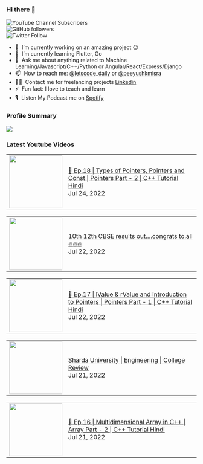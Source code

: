 ### Hi there 👋

![YouTube Channel Subscribers](https://img.shields.io/youtube/channel/subscribers/UCgmk1KXmrHXt_DO0kScyVmQ?style=social)  
![GitHub followers](https://img.shields.io/github/followers/misrapk?style=social)  
![Twitter Follow](https://img.shields.io/twitter/follow/peeyushkmisra?style=social)

- 🔭 &nbsp;I’m currently working on an amazing project :wink:
- 🌱 &nbsp;I’m currently learning Flutter, Go
- 💬 &nbsp;Ask me about anything related to Machine Learning/Javascript/C++/Python or Angular/React/Express/Django
- 📫 &nbsp;How to reach me: [@letscode_daily](https://www.instagram.com/letscode_daily/) or [@peeyushkmisra](https://www.instagram.com/peeyushkmisra/)
- 👨‍💻 &nbsp;Contact me for freelancing projects [Linkedin](https://www.linkedin.com/in/peeyushkmisra/)
- ⚡ &nbsp;Fun fact: I love to teach and learn
- 🎙 &nbsp;Listen My Podcast me on [Spotify](https://open.spotify.com/show/5HlTHA4yxnj56N1klajpQc)

### Profile Summary

![](https://github-profile-summary-cards.vercel.app/api/cards/profile-details?username=misrapk&theme=dracula)

### Latest Youtube Videos

<!-- YOUTUBE:START --><table><tr><td><a href="https://www.youtube.com/watch?v=ld1dw6H3LOo"><img width="140px" src="https://i.ytimg.com/vi/ld1dw6H3LOo/mqdefault.jpg"></a></td>
<td><a href="https://www.youtube.com/watch?v=ld1dw6H3LOo">🔴 Ep.18 | Types of Pointers, Pointers and Const  | Pointers Part - 2 | C++ Tutorial Hindi</a><br/>Jul 24, 2022</td></tr></table>
<table><tr><td><a href="https://www.youtube.com/watch?v=OLy5XwIckR4"><img width="140px" src="https://i.ytimg.com/vi/OLy5XwIckR4/mqdefault.jpg"></a></td>
<td><a href="https://www.youtube.com/watch?v=OLy5XwIckR4">10th 12th CBSE results out....congrats to.all🔥🔥🔥</a><br/>Jul 22, 2022</td></tr></table>
<table><tr><td><a href="https://www.youtube.com/watch?v=0brNZ2CxWy8"><img width="140px" src="https://i.ytimg.com/vi/0brNZ2CxWy8/mqdefault.jpg"></a></td>
<td><a href="https://www.youtube.com/watch?v=0brNZ2CxWy8">🔴 Ep.17 | lValue &amp; rValue and Introduction to Pointers  | Pointers Part - 1 | C++ Tutorial Hindi</a><br/>Jul 22, 2022</td></tr></table>
<table><tr><td><a href="https://www.youtube.com/watch?v=1p5qcUpEUNg"><img width="140px" src="https://i.ytimg.com/vi/1p5qcUpEUNg/mqdefault.jpg"></a></td>
<td><a href="https://www.youtube.com/watch?v=1p5qcUpEUNg">Sharda University  | Engineering  | College Review</a><br/>Jul 21, 2022</td></tr></table>
<table><tr><td><a href="https://www.youtube.com/watch?v=bXgrP2YDZ5w"><img width="140px" src="https://i.ytimg.com/vi/bXgrP2YDZ5w/mqdefault.jpg"></a></td>
<td><a href="https://www.youtube.com/watch?v=bXgrP2YDZ5w">🔴 Ep.16 | Multidimensional Array in C++  | Array Part - 2 | C++ Tutorial Hindi</a><br/>Jul 21, 2022</td></tr></table>
<!-- YOUTUBE:END -->
